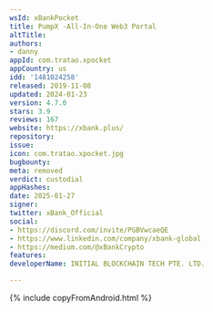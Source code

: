 ```yaml
---
wsId: xBankPocket
title: PumpX -All-In-One Web3 Portal
altTitle: 
authors:
- danny
appId: com.tratao.xpocket
appCountry: us
idd: '1481024258'
released: 2019-11-08
updated: 2024-01-23
version: 4.7.0
stars: 3.9
reviews: 167
website: https://xbank.plus/
repository: 
issue: 
icon: com.tratao.xpocket.jpg
bugbounty: 
meta: removed
verdict: custodial
appHashes: 
date: 2025-01-27
signer: 
twitter: xBank_Official
social:
- https://discord.com/invite/PGBVwcaeQE
- https://www.linkedin.com/company/xbank-global
- https://medium.com/@xBankCrypto
features: 
developerName: INITIAL BLOCKCHAIN TECH PTE. LTD.

---
```


{% include copyFromAndroid.html %}
